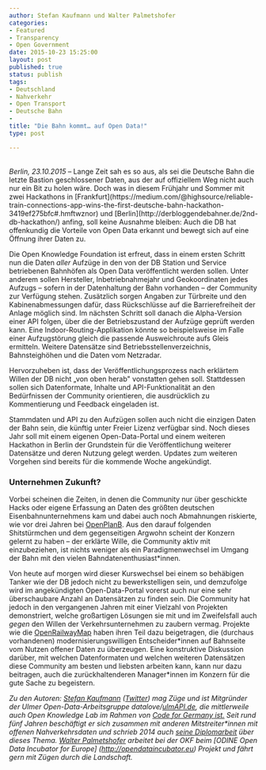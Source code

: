 ```yaml
---
author: Stefan Kaufmann und Walter Palmetshofer
categories:
- Featured
- Transparency
- Open Government
date: 2015-10-23 15:25:00
layout: post
published: true
status: publish
tags:
- Deutschland
- Nahverkehr
- Open Transport
- Deutsche Bahn
- 
title: "Die Bahn kommt… auf Open Data!" 
type: post

---
```

<br>
<i>Berlin, 23.10.2015</i> – Lange Zeit sah es so aus, als sei die Deutsche Bahn die letzte Bastion geschlossener Daten, aus der auf offiziellem Weg nicht auch nur ein Bit zu holen wäre. Doch was in diesem Frühjahr und Sommer mit zwei Hackathons in [Frankfurt](https://medium.com/@highsource/reliable-train-connections-app-wins-the-first-deutsche-bahn-hackathon-3419ef275bfc#.hmftwznor) und [Berlin](http://derbloggendebahner.de/2nd-db-hackathon/) anfing, soll keine Ausnahme bleiben: Auch die DB hat offenkundig die Vorteile von Open Data erkannt und bewegt sich auf eine Öffnung ihrer Daten zu.

Die Open Knowledge Foundation ist erfreut, dass in einem ersten Schritt nun die Daten *aller* Aufzüge in den von der DB Station und Service betriebenen Bahnhöfen als Open Data veröffentlicht werden sollen. Unter anderem sollen Hersteller, Inbetriebnahmejahr und Geokoordinaten jedes Aufzugs – sofern in der Datenhaltung der Bahn vorhanden – der Community zur Verfügung stehen. Zusätzlich sorgen Angaben zur Türbreite und den Kabinenabmessungen dafür, dass Rückschlüsse auf die Barrierefreiheit der Anlage möglich sind. Im nächsten Schritt soll danach die Alpha-Version einer API folgen, über die der Betriebszustand der Aufzüge geprüft werden kann. Eine Indoor-Routing-Applikation könnte so beispielsweise im Falle einer Aufzugstörung gleich die passende Ausweichroute aufs Gleis ermitteln. Weitere Datensätze sind Betriebsstellenverzeichnis, Bahnsteighöhen und die Daten vom Netzradar.


Hervorzuheben ist, dass der Veröffentlichungsprozess nach erklärtem Willen der DB nicht „von oben herab" vonstatten gehen soll. Stattdessen sollen sich Datenformate, Inhalte und API-Funktionalität an den Bedürfnissen der Community orientieren, die ausdrücklich zu Kommentierung und Feedback eingeladen ist.

Stammdaten und API zu den Aufzügen sollen auch nicht die einzigen Daten der Bahn sein, die künftig unter Freier Lizenz verfügbar sind. Noch dieses Jahr soll mit einem eigenen Open-Data-Portal und einem weiteren Hackathon in Berlin der Grundstein für die Veröffentlichung weiterer Datensätze und deren Nutzung gelegt werden. Updates zum weiteren Vorgehen sind bereits für die kommende Woche angekündigt.

### Unternehmen Zukunft?

Vorbei scheinen die Zeiten, in denen die Community nur über geschickte Hacks oder eigene Erfassung an Daten des größten deutschen Eisenbahnunternehmens kam und dabei auch noch Abmahnungen riskierte, wie vor drei Jahren bei [OpenPlanB](https://netzpolitik.org/2012/openplanb-open-data-aktivisten-veroffentlichen-fahrplandaten-des-deutschen-fernverkehrs/). Aus den darauf folgenden Shitstürmchen und dem gegenseitigen Argwohn scheint der Konzern gelernt zu haben – der erklärte Wille, die Community aktiv mit einzubeziehen, ist nichts weniger als ein Paradigmenwechsel im Umgang der Bahn mit den vielen Bahndatenenthusiast\*innen.

Von heute auf morgen wird dieser Kurswechsel bei einem so behäbigen Tanker wie der DB jedoch nicht zu bewerkstelligen sein, und demzufolge wird im angekündigten Open-Data-Portal vorerst auch nur eine sehr überschaubare Anzahl an Datensätzen zu finden sein. Die Community hat jedoch in den vergangenen Jahren mit einer Vielzahl von Projekten demonstriert, welche großartigen Lösungen sie mit und im Zweifelsfall auch *gegen* den Willen der Verkehrsunternehmen zu zaubern vermag. Projekte wie die [OpenRailwayMap](http://www.openrailwaymap.org/) haben ihren Teil dazu beigetragen, die (durchaus vorhandenen) modernisierungswilligen Entscheider\*innen auf Bahnseite vom Nutzen offener Daten zu überzeugen. Eine konstruktive Diskussion darüber, mit welchen Datenformaten und welchen weiteren Datensätzen diese Community am besten und liebsten arbeiten kann, kann nur dazu beitragen, auch die zurückhaltenderen Manager\*innen im Konzern für die gute Sache zu begeistern.

*Zu den Autoren: [Stefan Kaufmann](http://stefan.bloggt.es) ([Twitter](http://www.twitter.com/_stk)) mag Züge und ist Mitgründer der Ulmer Open-Data-Arbeitsgruppe datalove/[ulmAPI.de](http://www.ulmapi.de), die mittlerweile auch Open Knowledge Lab im Rahmen von [Code for Germany ist.](http://codefor.de) Seit rund fünf Jahren beschäftigt er sich zusammen mit anderen Mitstreiter\*innen mit offenen Nahverkehrsdaten und schrieb 2014 auch [seine Diplomarbeit](http://dbis.eprints.uni-ulm.de/1054/) über dieses Thema.
[Walter Palmetshofer](http://twitter.com/vavoida) arbeitet bei der OKF beim [ODINE Open Data Incubator for Europe] (http://opendataincubator.eu) Projekt und fährt gern mit Zügen durch die Landschaft.*
